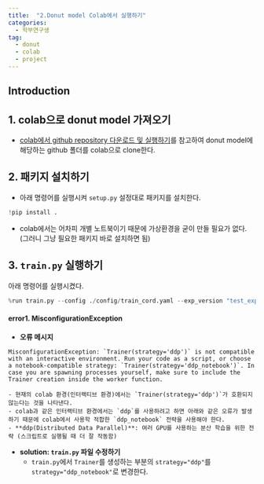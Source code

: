 ```yaml
---
title:  "2.Donut model Colab에서 실행하기"
categories: 
  - 학부연구생
tag:
  - donut
  - colab
  - project
---
```


## Introduction



## 1. colab으로 donut model 가져오기
- [colab에서 github repository 다운로드 및 실행하기]()를 참고하여 donut model에 해당하는 github 폴더를 colab으로 clone한다.


## 2. 패키지 설치하기
- 아래 명령어를 실행시켜 `setup.py` 설정대로 패키지를 설치한다.
```python
!pip install .
```
- colab에서는 어차피 개별 노트북이기 때문에 가상환경을 굳이 만들 필요가 없다. (그러니 그냥 필요한 패키지 바로 설치하면 됨)


## 3. `train.py` 실행하기
아래 명령어를 실행시켰다.
```python
%run train.py --config ./config/train_cord.yaml --exp_version "test_experiment"
```
#### error1. MisconfigurationException
- **오류 메시지**
```
MisconfigurationException: `Trainer(strategy='ddp')` is not compatible with an interactive environment. Run your code as a script, or choose a notebook-compatible strategy: `Trainer(strategy='ddp_notebook')`. In case you are spawning processes yourself, make sure to include the Trainer creation inside the worker function.
```
    - 현재의 colab 환경(인터랙티브 환경)에서는 `Trainer(strategy='ddp')`가 호환되지 않는다는 것을 나타낸다.
    - colab과 같은 인터랙티브 환경에서는 `ddp`를 사용하려고 하면 아래와 같은 오류가 발생하기 때문에 colab에서 사용학 적합한 `ddp_notebook` 전략을 사용해야 한다.
    - **ddp(Distributed Data Parallel)**: 여러 GPU를 사용하는 분산 학습을 위한 전략 (스크립트로 실행될 때 더 잘 작동함)
- **solution: `train.py` 파일 수정하기**
    - `train.py`에서 `Trainer`를 생성하는 부분의 `strategy="ddp"`를 `strategy="ddp_notebook"`로 변경한다.
